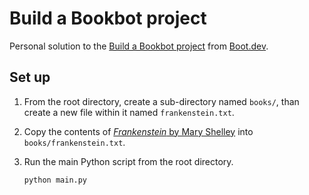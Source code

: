 # Build a Bookbot project

Personal solution to the [Build a Bookbot project](https://www.boot.dev/courses/build-bookbot) from [Boot.dev](https://www.boot.dev/tracks/backend).

## Set up

1. From the root directory, create a sub-directory named `books/`, than create a new file within it named `frankenstein.txt`.
2. Copy the contents of [*Frankenstein* by Mary Shelley](https://raw.githubusercontent.com/asweigart/codebreaker/master/frankenstein.txt) into `books/frankenstein.txt`.
3. Run the main Python script from the root directory.

    ```python
    python main.py
    ```
